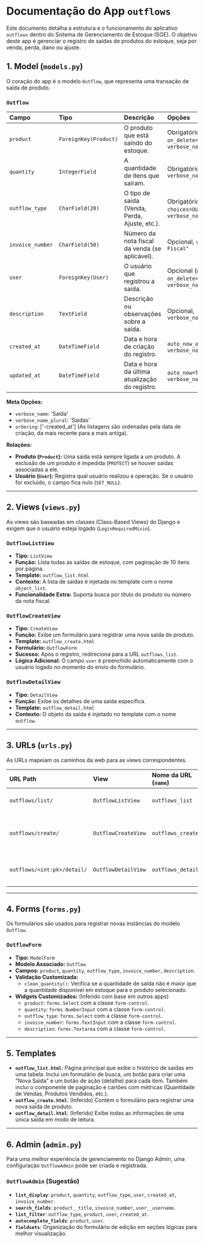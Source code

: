 # Documentação do App `outflows`

Este documento detalha a estrutura e o funcionamento do aplicativo `outflows` dentro do Sistema de Gerenciamento de Estoque (SGE). O objetivo deste app é gerenciar o registro de saídas de produtos do estoque, seja por venda, perda, dano ou ajuste.

## 1. Model (`models.py`)

O coração do app é o modelo `Outflow`, que representa uma transação de saída de produto.

### `Outflow`

| Campo          | Tipo                  | Descrição                                       | Opções                                                                                             |
| :------------- | :-------------------- | :---------------------------------------------- | :------------------------------------------------------------------------------------------------- |
| `product`      | `ForeignKey(Product)` | O produto que está saindo do estoque.           | Obrigatório, `on_delete=models.PROTECT`, `verbose_name="Produto"`                                  |
| `quantity`     | `IntegerField`        | A quantidade de itens que saíram.               | Obrigatório, `verbose_name="Quantidade"`                                                           |
| `outflow_type` | `CharField(20)`       | O tipo de saída (Venda, Perda, Ajuste, etc.).   | Obrigatório, `choices=OUTFLOW_TYPE_CHOICES`, `verbose_name="Tipo de Saída"`                        |
| `invoice_number`| `CharField(50)`      | Número da nota fiscal da venda (se aplicável).  | Opcional, `verbose_name="Nota Fiscal"`                                                             |
| `user`         | `ForeignKey(User)`    | O usuário que registrou a saída.                | Opcional (`null=True`), `on_delete=models.SET_NULL`, `verbose_name="Usuário"`                      |
| `description`  | `TextField`           | Descrição ou observações sobre a saída.         | Opcional, `verbose_name="Descrição"`                                                               |
| `created_at`   | `DateTimeField`       | Data e hora de criação do registro.             | `auto_now_add=True`, `verbose_name="Data da Saída"`                                                |
| `updated_at`   | `DateTimeField`       | Data e hora da última atualização do registro.  | `auto_now=True`, `verbose_name="Atualizado em"`                                                    |

**Meta Opções:**
- `verbose_name`: 'Saída'
- `verbose_name_plural`: 'Saídas'
- `ordering`: ['-created_at'] (As listagens são ordenadas pela data de criação, da mais recente para a mais antiga).

**Relações:**
- **Produto (`Product`):** Uma saída está sempre ligada a um produto. A exclusão de um produto é impedida (`PROTECT`) se houver saídas associadas a ele.
- **Usuário (`User`):** Registra qual usuário realizou a operação. Se o usuário for excluído, o campo fica nulo (`SET_NULL`).

---

## 2. Views (`views.py`)

As views são baseadas em classes (Class-Based Views) do Django e exigem que o usuário esteja logado (`LoginRequiredMixin`).

### `OutflowListView`
- **Tipo:** `ListView`
- **Função:** Lista todas as saídas de estoque, com paginação de 10 itens por página.
- **Template:** `outflow_list.html`
- **Contexto:** A lista de saídas é injetada no template com o nome `object_list`.
- **Funcionalidade Extra:** Suporta busca por título do produto ou número da nota fiscal.

### `OutflowCreateView`
- **Tipo:** `CreateView`
- **Função:** Exibe um formulário para registrar uma nova saída de produto.
- **Template:** `outflow_create.html`
- **Formulário:** `OutflowForm`
- **Sucesso:** Após o registro, redireciona para a URL `outflows_list`.
- **Lógica Adicional:** O campo `user` é preenchido automaticamente com o usuário logado no momento do envio do formulário.

### `OutflowDetailView`
- **Tipo:** `DetailView`
- **Função:** Exibe os detalhes de uma saída específica.
- **Template:** `outflow_detail.html`
- **Contexto:** O objeto da saída é injetado no template com o nome `outflow`.

---

## 3. URLs (`urls.py`)

As URLs mapeiam os caminhos da web para as views correspondentes.

| URL Path                    | View                 | Nome da URL (`name`) | Descrição                               |
| :-------------------------- | :------------------- | :------------------- | :-------------------------------------- |
| `outflows/list/`            | `OutflowListView`    | `outflows_list`      | Lista todas as saídas.                  |
| `outflows/create/`          | `OutflowCreateView`  | `outflows_create`    | Exibe o formulário de registro de saída. |
| `outflows/<int:pk>/detail/` | `OutflowDetailView`  | `outflows_detail`    | Mostra os detalhes de uma saída.        |

---

## 4. Forms (`forms.py`)

Os formulários são usados para registrar novas instâncias do modelo `Outflow`.

### `OutflowForm`
- **Tipo:** `ModelForm`
- **Modelo Associado:** `Outflow`
- **Campos:** `product`, `quantity`, `outflow_type`, `invoice_number`, `description`.
- **Validação Customizada:**
  - `clean_quantity()`: Verifica se a quantidade de saída não é maior que a quantidade disponível em estoque para o produto selecionado.
- **Widgets Customizados:** (Inferido com base em outros apps)
  - `product`: `forms.Select` com a classe `form-control`.
  - `quantity`: `forms.NumberInput` com a classe `form-control`.
  - `outflow_type`: `forms.Select` com a classe `form-control`.
  - `invoice_number`: `forms.TextInput` com a classe `form-control`.
  - `description`: `forms.Textarea` com a classe `form-control`.

---

## 5. Templates

- **`outflow_list.html`**: Página principal que exibe o histórico de saídas em uma tabela. Inclui um formulário de busca, um botão para criar uma "Nova Saída" e um botão de ação (detalhe) para cada item. Também inclui o componente de paginação e cartões com métricas (Quantidade de Vendas, Produtos Vendidos, etc.).
- **`outflow_create.html`**: (Inferido) Contém o formulário para registrar uma nova saída de produto.
- **`outflow_detail.html`**: (Inferido) Exibe todas as informações de uma única saída em modo de leitura.

---

## 6. Admin (`admin.py`)

Para uma melhor experiência de gerenciamento no Django Admin, uma configuração `OutflowAdmin` pode ser criada e registrada.

### `OutflowAdmin` (Sugestão)
- **`list_display`**: `product`, `quantity`, `outflow_type`, `user`, `created_at`, `invoice_number`.
- **`search_fields`**: `product__title`, `invoice_number`, `user__username`.
- **`list_filter`**: `outflow_type`, `product`, `user`, `created_at`.
- **`autocomplete_fields`**: `product`, `user`.
- **`fieldsets`**: Organização do formulário de edição em seções lógicas para melhor visualização.